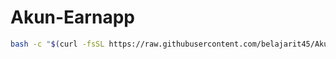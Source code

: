 # Akun-Earnapp

```bash
bash -c "$(curl -fsSL https://raw.githubusercontent.com/belajarit45/Akun-Earnapp/main/generator.sh)"
```
